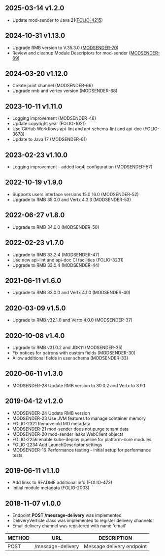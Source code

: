 ## 2025-03-14 v1.2.0
* Update mod-sender to Java 21([FOLIO-4215](https://folio-org.atlassian.net/browse/FOLIO-4215))

## 2024-10-31 v1.13.0
* Upgrade RMB version to V.35.3.0 ([MODSENDER-70](https://folio-org.atlassian.net/browse/MODSENDER-70))
* Review and cleanup Module Descriptors for mod-sender ([MODSENDER-69](https://folio-org.atlassian.net/browse/MODSENDER-69))

## 2024-03-20 v1.12.0
* Create print channel (MODSENDER-66)
* Upgrade rmb and vertex version (MODSENDER-68)

## 2023-10-11 v1.11.0
* Logging improvement (MODSENDER-48)
* Update copyright year (FOLIO-1021)
* Use GitHub Workflows api-lint and api-schema-lint and api-doc (FOLIO-3678)
* Update to Java 17 (MODSENDER-61)

## 2023-02-23 v1.10.0
* Logging improvement - added log4j configuration (MODSENDER-57)

## 2022-10-19 v1.9.0
* Supports users interface versions 15.0 16.0 (MODSENDER-52)
* Upgrade to RMB 35.0.0 and Vertx 4.3.3 (MODSENDER-53)

## 2022-06-27 v1.8.0
* Upgrade to RMB 34.0.0 (MODSENDER-50)

## 2022-02-23 v1.7.0
 * Upgrade to RMB 33.2.4 (MODSENDER-47)
 * Use new api-lint and api-doc CI facilities (FOLIO-3231)  
 * Upgrade to RMB 33.0.4 (MODSENDER-44)

## 2021-06-11 v1.6.0
 * Upgrade to RMB 33.0.0 and Vertx 4.1.0 (MODSENDER-40)

## 2020-03-09 v1.5.0
* Upgrade to RMB v32.1.0 and Vertx 4.0.0 (MODSENDER-37)

## 2020-10-08 v1.4.0
 * Upgrade to RMB v31.0.2 and JDK11 (MODSENDER-35)
 * Fix notices for patrons with custom fields (MODSENDER-30)
 * Allow additional fields in user schema (MODSENDER-33)

## 2020-06-11 v1.3.0
 * MODSENDER-28 Update RMB version to 30.0.2 and Vertx to 3.9.1

## 2019-04-12 v1.2.0
 * MODSENDER-24 Update RMB version
 * MODSENDER-23 Use JVM features to manage container memory
 * FOLIO-2321 Remove old MD metadata 
 * MODSENDER-21 mod-sender does not purge tenant data
 * MODSENDER-20 mod-sender leaks WebClient objects
 * FOLIO-2256 enable kube-deploy pipeline for platform-core modules
 * FOLIO-2234 Add LaunchDescriptor settings
 * MODSENDER-16 Performance testing - initial setup for performance tests

## 2019-06-11 v1.1.0
 * Add links to README additional info (FOLIO-473)
 * Initial module metadata (FOLIO-2003)
 
## 2018-11-07 v1.0.0
 * Endpoint **POST /message-delivery** was implemented
 * DeliveryVerticle class was implemented to register delivery channels
 * Email delivery channel was registered with name 'email'
 
 | METHOD |  URL                          | DESCRIPTION                                                       |
 |--------|-------------------------------|-------------------------------------------------------------------|
 | POST   | /message-delivery             | Message delivery endpoint                                         |
